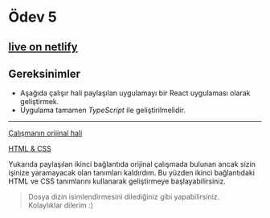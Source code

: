 # Ödev 5

## [live on netlify](https://todo-app-patika-hb.netlify.app/)

## Gereksinimler
  - Aşağıda çalışır hali paylaşılan uygulamayı bir React uygulaması olarak geliştirmek. 
  - Uygulama tamamen *TypeScript* ile geliştirilmelidir.

-----------

  [Çalışmanın orijinal hali](https://codepen.io/dmitrysharabin/pen/MWgQNYZ)

  [HTML & CSS](https://codepen.io/mehmetseven/pen/OJRzLjV)

Yukarıda paylaşılan ikinci bağlantıda orijinal çalışmada bulunan ancak sizin işinize yaramayacak olan tanımları kaldırdım. Bu yüzden ikinci bağlantıdaki HTML ve CSS tanımlarını kullanarak geliştirmeye başlayabilirsiniz.


> Dosya dizin isimlendirmesini dilediğiniz gibi yapabilirsiniz. 
\
Kolaylıklar dilerim :)